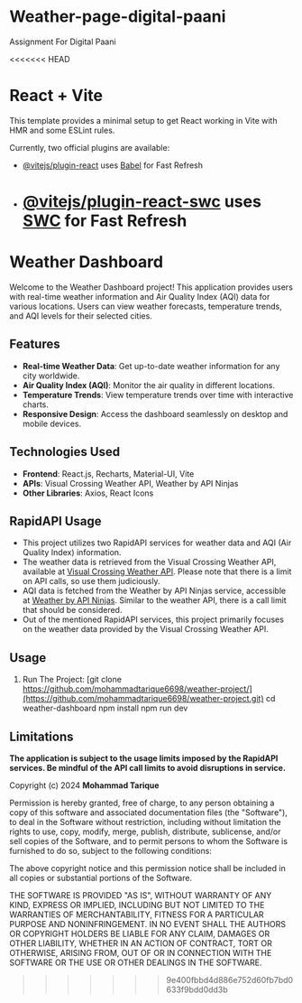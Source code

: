 # Weather-page-digital-paani

Assignment For Digital Paani

<<<<<<< HEAD

# React + Vite

This template provides a minimal setup to get React working in Vite with HMR and some ESLint rules.

Currently, two official plugins are available:

- [@vitejs/plugin-react](https://github.com/vitejs/vite-plugin-react/blob/main/packages/plugin-react/README.md) uses [Babel](https://babeljs.io/) for Fast Refresh
- # [@vitejs/plugin-react-swc](https://github.com/vitejs/vite-plugin-react-swc) uses [SWC](https://swc.rs/) for Fast Refresh

# Weather Dashboard

Welcome to the Weather Dashboard project! This application provides users with real-time weather information and Air Quality Index (AQI) data for various locations. Users can view weather forecasts, temperature trends, and AQI levels for their selected cities.

## Features

- **Real-time Weather Data**: Get up-to-date weather information for any city worldwide.
- **Air Quality Index (AQI)**: Monitor the air quality in different locations.
- **Temperature Trends**: View temperature trends over time with interactive charts.
- **Responsive Design**: Access the dashboard seamlessly on desktop and mobile devices.

## Technologies Used

- **Frontend**: React.js, Recharts, Material-UI, Vite
- **APIs**: Visual Crossing Weather API, Weather by API Ninjas
- **Other Libraries**: Axios, React Icons

## RapidAPI Usage

- This project utilizes two RapidAPI services for weather data and AQI (Air Quality Index) information.
- The weather data is retrieved from the Visual Crossing Weather API, available at [Visual Crossing Weather API](https://rapidapi.com/visual-crossing-corporation-visual-crossing-corporation-default/api/visual-crossing-weather). Please note that there is a limit on API calls, so use them judiciously.
- AQI data is fetched from the Weather by API Ninjas service, accessible at [Weather by API Ninjas](https://rapidapi.com/apininjas/api/weather-by-api-ninjas/). Similar to the weather API, there is a call limit that should be considered.
- Out of the mentioned RapidAPI services, this project primarily focuses on the weather data provided by the Visual Crossing Weather API.

## Usage

1. Run The Project:
   [git clone https://github.com/mohammadtarique6698/weather-project/](https://github.com/mohammadtarique6698/weather-project.git)
   cd weather-dashboard
   npm install
   npm run dev

## Limitations

**The application is subject to the usage limits imposed by the RapidAPI services. Be mindful of the API call limits to avoid disruptions in service.**

Copyright (c) 2024 **Mohammad Tarique**

Permission is hereby granted, free of charge, to any person obtaining a copy
of this software and associated documentation files (the "Software"), to deal
in the Software without restriction, including without limitation the rights
to use, copy, modify, merge, publish, distribute, sublicense, and/or sell
copies of the Software, and to permit persons to whom the Software is
furnished to do so, subject to the following conditions:

The above copyright notice and this permission notice shall be included in all
copies or substantial portions of the Software.

THE SOFTWARE IS PROVIDED "AS IS", WITHOUT WARRANTY OF ANY KIND, EXPRESS OR
IMPLIED, INCLUDING BUT NOT LIMITED TO THE WARRANTIES OF MERCHANTABILITY,
FITNESS FOR A PARTICULAR PURPOSE AND NONINFRINGEMENT. IN NO EVENT SHALL THE
AUTHORS OR COPYRIGHT HOLDERS BE LIABLE FOR ANY CLAIM, DAMAGES OR OTHER
LIABILITY, WHETHER IN AN ACTION OF CONTRACT, TORT OR OTHERWISE, ARISING FROM,
OUT OF OR IN CONNECTION WITH THE SOFTWARE OR THE USE OR OTHER DEALINGS IN THE
SOFTWARE.

> > > > > > > 9e400fbbd4d886e752d60fb7bd0633f9bdd0dd3b
